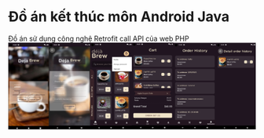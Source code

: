# Đồ án kết thúc môn Android Java

Đồ án sử dụng công nghệ Retrofit call API của web PHP
![alt text](https://github.com/nguynvanky/CoffeeShop-Android/blob/main/img.png)
